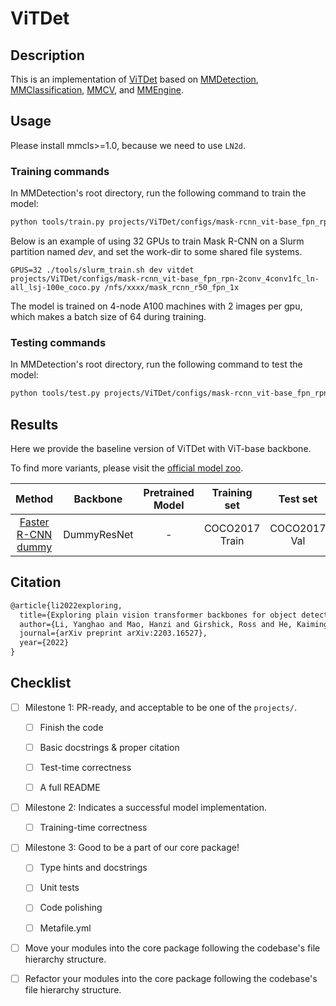 # ViTDet

## Description

<!-- Share any information you would like others to know. For example:
Author: @xxx.
This is an implementation of \[XXX\]. -->

This is an implementation of [ViTDet](https://github.com/facebookresearch/detectron2/tree/main/projects/ViTDet) based on [MMDetection](https://github.com/open-mmlab/mmdetection/tree/3.x), [MMClassification](https://github.com/open-mmlab/mmclassification/tree/1.x), [MMCV](https://github.com/open-mmlab/mmcv), and [MMEngine](https://github.com/open-mmlab/mmengine).

## Usage

<!-- For a typical model, this section should contain the commands for training and testing. You are also suggested to dump your environment specification to env.yml by `conda env export > env.yml`. -->

Please install mmcls>=1.0, because we need to use `LN2d`.

### Training commands

In MMDetection's root directory, run the following command to train the model:

```bash
python tools/train.py projects/ViTDet/configs/mask-rcnn_vit-base_fpn_rpn-2conv_4conv1fc_ln-all_lsj-100e_coco.py
```

Below is an example of using 32 GPUs to train Mask R-CNN on a Slurm partition named _dev_, and set the work-dir to some shared file systems.

```shell
GPUS=32 ./tools/slurm_train.sh dev vitdet projects/ViTDet/configs/mask-rcnn_vit-base_fpn_rpn-2conv_4conv1fc_ln-all_lsj-100e_coco.py /nfs/xxxx/mask_rcnn_r50_fpn_1x
```

The model is trained on 4-node A100 machines with 2 images per gpu, which makes a batch size of 64 during training.

### Testing commands

In MMDetection's root directory, run the following command to test the model:

```bash
python tools/test.py projects/ViTDet/configs/mask-rcnn_vit-base_fpn_rpn-2conv_4conv1fc_ln-all_lsj-100e_coco.py ${CHECKPOINT_PATH}
```

## Results

<!-- List the results as usually done in other model's README. [Example](https://github.com/open-mmlab/mmdetection/blob/3.x/configs/faster_rcnn/README.md#results-and-models)
You should claim whether this is based on the pre-trained weights, which are converted from the official release; or it's a reproduced result obtained from retraining the model in this project. -->

Here we provide the baseline version of ViTDet with ViT-base backbone.

To find more variants, please visit the [official model zoo](https://github.com/facebookresearch/detectron2/tree/main/projects/ViTDet#pretrained-models).

|                                             Method                                              |  Backbone   | Pretrained Model |  Training set  |   Test set   | #epoch | box AP |         Download         |
| :---------------------------------------------------------------------------------------------: | :---------: | :--------------: | :------------: | :----------: | :----: | :----: | :----------------------: |
| [Faster R-CNN dummy](configs/mask-rcnn_vit-base_fpn_rpn-2conv_4conv1fc_ln-all_lsj-100e_coco.py) | DummyResNet |        -         | COCO2017 Train | COCO2017 Val |   12   | 0.8853 | [model](<>) \| [log](<>) |

## Citation

<!-- You may remove this section if not applicable. -->

```latex
@article{li2022exploring,
  title={Exploring plain vision transformer backbones for object detection},
  author={Li, Yanghao and Mao, Hanzi and Girshick, Ross and He, Kaiming},
  journal={arXiv preprint arXiv:2203.16527},
  year={2022}
}
```

## Checklist

<!-- Here is a checklist illustrating a usual development workflow of a successful project, and also serves as an overview of this project's progress. The PIC (person in charge) or contributors of this project should check all the items that they believe have been finished, which will further be verified by codebase maintainers via a PR.
OpenMMLab's maintainer will review the code to ensure the project's quality. Reaching the first milestone means that this project suffices the minimum requirement of being merged into 'projects/'. But this project is only eligible to become a part of the core package upon attaining the last milestone.
Note that keeping this section up-to-date is crucial not only for this project's developers but the entire community, since there might be some other contributors joining this project and deciding their starting point from this list. It also helps maintainers accurately estimate time and effort on further code polishing, if needed.
A project does not necessarily have to be finished in a single PR, but it's essential for the project to at least reach the first milestone in its very first PR. -->

- [ ] Milestone 1: PR-ready, and acceptable to be one of the `projects/`.

  - [ ] Finish the code

    <!-- The code's design shall follow existing interfaces and convention. For example, each model component should be registered into `mmdet.registry.MODELS` and configurable via a config file. -->

  - [ ] Basic docstrings & proper citation

    <!-- Each major object should contain a docstring, describing its functionality and arguments. If you have adapted the code from other open-source projects, don't forget to cite the source project in docstring and make sure your behavior is not against its license. Typically, we do not accept any code snippet under GPL license. [A Short Guide to Open Source Licenses](https://medium.com/nationwide-technology/a-short-guide-to-open-source-licenses-cf5b1c329edd) -->

  - [ ] Test-time correctness

    <!-- If you are reproducing the result from a paper, make sure your model's inference-time performance matches that in the original paper. The weights usually could be obtained by simply renaming the keys in the official pre-trained weights. This test could be skipped though, if you are able to prove the training-time correctness and check the second milestone. -->

  - [ ] A full README

    <!-- As this template does. -->

- [ ] Milestone 2: Indicates a successful model implementation.

  - [ ] Training-time correctness

    <!-- If you are reproducing the result from a paper, checking this item means that you should have trained your model from scratch based on the original paper's specification and verified that the final result matches the report within a minor error range. -->

- [ ] Milestone 3: Good to be a part of our core package!

  - [ ] Type hints and docstrings

    <!-- Ideally *all* the methods should have [type hints](https://www.pythontutorial.net/python-basics/python-type-hints/) and [docstrings](https://google.github.io/styleguide/pyguide.html#381-docstrings). [Example](https://github.com/open-mmlab/mmdetection/blob/5b0d5b40d5c6cfda906db7464ca22cbd4396728a/mmdet/datasets/transforms/transforms.py#L41-L169) -->

  - [ ] Unit tests

    <!-- Unit tests for each module are required. [Example](https://github.com/open-mmlab/mmdetection/blob/5b0d5b40d5c6cfda906db7464ca22cbd4396728a/tests/test_datasets/test_transforms/test_transforms.py#L35-L88) -->

  - [ ] Code polishing

    <!-- Refactor your code according to reviewer's comment. -->

  - [ ] Metafile.yml

    <!-- It will be parsed by MIM and Inferencer. [Example](https://github.com/open-mmlab/mmdetection/blob/3.x/configs/faster_rcnn/metafile.yml) -->

- [ ] Move your modules into the core package following the codebase's file hierarchy structure.

  <!-- In particular, you may have to refactor this README into a standard one. [Example](https://github.com/open-mmlab/mmdetection/blob/3.x/configs/faster_rcnn/README.md) -->

- [ ] Refactor your modules into the core package following the codebase's file hierarchy structure.
